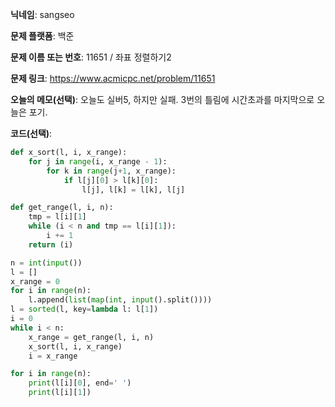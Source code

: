 **닉네임**: sangseo

**문제 플랫폼**: 백준

**문제 이름 또는 번호**: 11651 / 좌표 정렬하기2

**문제 링크**: https://www.acmicpc.net/problem/11651

**오늘의 메모(선택)**: 오늘도 실버5, 하지만 실패.
3번의 틀림에 시간초과를 마지막으로 오늘은 포기.

**코드(선택)**:
```python
def x_sort(l, i, x_range):
    for j in range(i, x_range - 1):
        for k in range(j+1, x_range):
            if l[j][0] > l[k][0]:
                l[j], l[k] = l[k], l[j]

def get_range(l, i, n):
    tmp = l[i][1]
    while (i < n and tmp == l[i][1]):
        i += 1
    return (i)

n = int(input())
l = []
x_range = 0
for i in range(n):
    l.append(list(map(int, input().split())))
l = sorted(l, key=lambda l: l[1])
i = 0
while i < n:
    x_range = get_range(l, i, n)
    x_sort(l, i, x_range)
    i = x_range

for i in range(n):
    print(l[i][0], end=' ')
    print(l[i][1])
```
